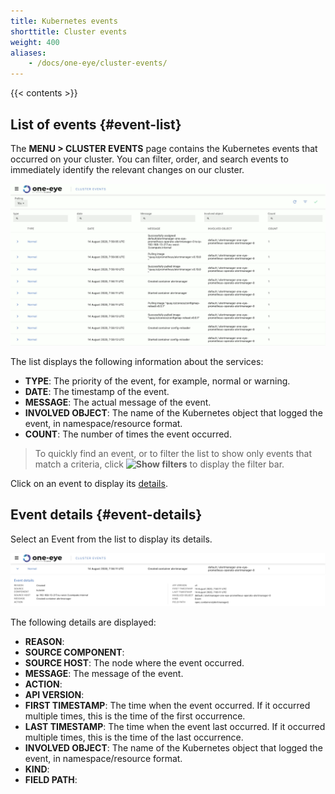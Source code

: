 ```yaml
---
title: Kubernetes events
shorttitle: Cluster events
weight: 400
aliases:
    - /docs/one-eye/cluster-events/
---
```


{{< contents >}}

## List of events {#event-list}

The **MENU > CLUSTER EVENTS** page contains the Kubernetes events that occurred on your cluster. You can filter, order, and search events to immediately identify the relevant changes on our cluster.

![List of events](events-list.png)

The list displays the following information about the services:

- **TYPE**: The priority of the event, for example, normal or warning.
- **DATE**: The timestamp of the event.
- **MESSAGE**: The actual message of the event.
- **INVOLVED OBJECT**: The name of the Kubernetes object that logged the event, in namespace/resource format.
- **COUNT**: The number of times the event occurred.

> To quickly find an event, or to filter the list to show only events that match a criteria, click **![Show filters](/docs/one-eye/headless/icon-filters.png)** to display the filter bar.

Click on an event to display its [details](#event-details).

## Event details {#event-details}

Select an Event from the list to display its details.

![Details of an event](event-details.png)

The following details are displayed:

- **REASON**: 
- **SOURCE COMPONENT**: 
- **SOURCE HOST**: The node where the event occurred.
- **MESSAGE**: The message of the event.
- **ACTION**: 
- **API VERSION**: 
- **FIRST TIMESTAMP**: The time when the event occurred. If it occurred multiple times, this is the time of the first occurrence.
- **LAST TIMESTAMP**: The time when the event last occurred. If it occurred multiple times, this is the time of the last occurrence.
- **INVOLVED OBJECT**: The name of the Kubernetes object that logged the event, in namespace/resource format.
- **KIND**: 
- **FIELD PATH**: 
